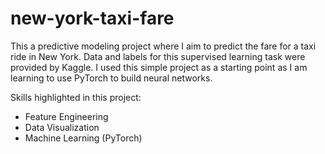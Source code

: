 # new-york-taxi-fare

This a predictive modeling project where I aim to predict the fare for a taxi ride in New York. Data and labels for this supervised learning task were provided by Kaggle. I used this simple project as a starting point as I am learning to use PyTorch to build neural networks. 

Skills highlighted in this project:

- Feature Engineering
- Data Visualization
- Machine Learning (PyTorch)

